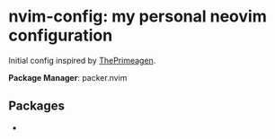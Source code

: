 # nvim-config: my personal neovim configuration

Initial config inspired by [ThePrimeagen](https://youtu.be/w7i4amO_zaE).

**Package Manager**: packer.nvim

## Packages
- 
